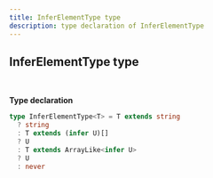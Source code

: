 ```yaml
---
title: InferElementType type
description: type declaration of InferElementType
---
```


## InferElementType type
<br>

**Type declaration**

```typescript
type InferElementType<T> = T extends string
  ? string
  : T extends (infer U)[]
  ? U
  : T extends ArrayLike<infer U>
  ? U
  : never
```
